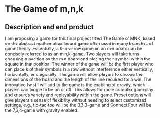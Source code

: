 # The Game of m,n,k

## Description and end product
I am proposing a game for this final project titled The Game of MNK, based on the abstract mathematical board game often used in many branches of game theory. Essentially, a k-in-a-row game on an m·n board can be concisely referred to as an m,n,k-game. Two players will take turns choosing a position on the m·n board and placing their symbol within the square in that position. The winner of the game will be the first player who can place k of their symbols in a row without interference either vertically, horizontally, or diagonally. The game will allow players to choose the dimensions of the board and the length of the line required for a win. The innovative twist I will add to the game is the enabling of gravity, which players can toggle to be on or off. This allows for more complex gameplay and ensures variety and replayability within the game. Preset options will give players a sense of flexibility without needing to select customized settings, e.g., tic-tac-toe will be the 3,3,3-game and Connect Four will be the 7,6,4-game with gravity enabled.
